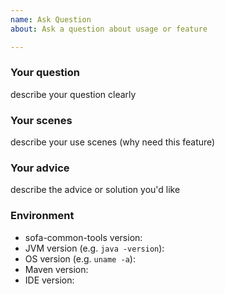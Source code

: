 ```yaml
---
name: Ask Question
about: Ask a question about usage or feature

---
```


### Your question

describe your question clearly

### Your scenes

describe your use scenes (why need this feature)

### Your advice

describe the advice or solution you'd like

### Environment

- sofa-common-tools version:
- JVM version (e.g. `java -version`):
- OS version (e.g. `uname -a`):
- Maven version:
- IDE version:



